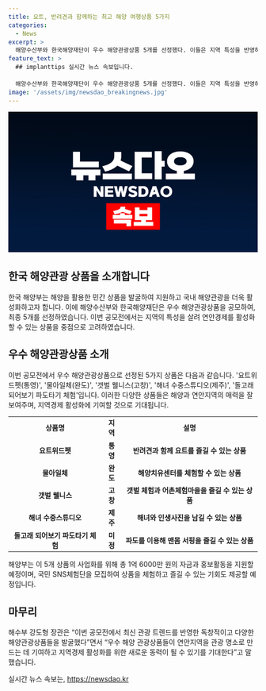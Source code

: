 ```yaml
---
title: 요트, 반려견과 함께하는 최고 해양 여행상품 5가지
categories:
  - News
excerpt: >
  해양수산부와 한국해양재단이 우수 해양관광상품 5개를 선정했다. 이들은 지역 특성을 반영하고 연안경제를 활성화할 수 있는 상품으로, 반려견과 함께 요트를 타는 요트위드펫(통영)부터 파도를 이용한 맨몸 서핑을 즐길 수 있는 돌고래 되어보기 파도타기 체험 상품까지 포함되어 있다. 총 1억 6000만 원의 자금과 홍보활동이 지원되며, 국민 SNS체험단을 모집하여 체험과 즐길 수 있는 기회를 제공할 예정이다. 해수부는 이를 통해 연안지역을 관광 명소로 만들고 지역경제 활성화에 기여할 것으로 기대하고 있다. (출처: 정책브리핑 www.korea.kr)
feature_text: >
  ## implanttips 실시간 뉴스 속보입니다.

  해양수산부와 한국해양재단이 우수 해양관광상품 5개를 선정했다. 이들은 지역 특성을 반영하고 연안경제를 활성화할 수 있는 상품으로, 반려견과 함께 요트를 타는 요트위드펫(통영)부터 파도를 이용한 맨몸 서핑을 즐길 수 있는 돌고래 되어보기 파도타기 체험 상품까지 포함되어 있다. 총 1억 6000만 원의 자금과 홍보활동이 지원되며, 국민 SNS체험단을 모집하여 체험과 즐길 수 있는 기회를 제공할 예정이다. 해수부는 이를 통해 연안지역을 관광 명소로 만들고 지역경제 활성화에 기여할 것으로 기대하고 있다. (출처: 정책브리핑 www.korea.kr)
image: '/assets/img/newsdao_breakingnews.jpg'
---
```


<p><img src="/assets/img/newsdao_breakingnews.jpg" alt="implanttips 속보" /></p>

<h2 data-ke-size="size26">한국 해양관광 상품을 소개합니다</h2>

<p data-ke-size="size16">한국 해양부는 해양을 활용한 민간 상품을 발굴하여 지원하고 국내 해양관광을 더욱 활성화하고자 합니다. 이에 해양수산부와 한국해양재단은 우수 해양관광상품을 공모하여, 최종 5개를 선정하였습니다. 이번 공모전에서는 지역의 특성을 살려 연안경제를 활성화할 수 있는 상품을 중점으로 고려하였습니다.</p>

<h2 data-ke-size="size26">우수 해양관광상품 소개</h2>

<p data-ke-size="size16">이번 공모전에서 우수 해양관광상품으로 선정된 5가지 상품은 다음과 같습니다. '요트위드펫(통영)', '물아일체(완도)', '갯벌 웰니스(고창)', '해녀 수중스튜디오(제주)', '돌고래 되어보기 파도타기 체험'입니다. 이러한 다양한 상품들은 해양과 연안지역의 매력을 잘 보여주며, 지역경제 활성화에 기여할 것으로 기대됩니다.</p>

<table>
    <tr>
        <td style="text-align: center; height: 17px;"><b>상품명</b></td>
        <td style="text-align: center; height: 17px;"><b>지역</b></td>
        <td style="text-align: center; height: 17px;"><b>설명</b></td>
    </tr>
    <tr>
        <td style="text-align: center; height: 17px;"><b>요트위드펫</b></td>
        <td style="text-align: center; height: 17px;"><b>통영</b></td>
        <td style="text-align: center; height: 17px;"><b>반려견과 함께 요트를 즐길 수 있는 상품</b></td>
    </tr>
    <tr>
        <td style="text-align: center; height: 17px;"><b>물아일체</b></td>
        <td style="text-align: center; height: 17px;"><b>완도</b></td>
        <td style="text-align: center; height: 17px;"><b>해양치유센터를 체험할 수 있는 상품</b></td>
    </tr>
    <tr>
        <td style="text-align: center; height: 17px;"><b>갯벌 웰니스</b></td>
        <td style="text-align: center; height: 17px;"><b>고창</b></td>
        <td style="text-align: center; height: 17px;"><b>갯벌 체험과 어촌체험마을을 즐길 수 있는 상품</b></td>
    </tr>
    <tr>
        <td style="text-align: center; height: 17px;"><b>해녀 수중스튜디오</b></td>
        <td style="text-align: center; height: 17px;"><b>제주</b></td>
        <td style="text-align: center; height: 17px;"><b>해녀와 인생사진을 남길 수 있는 상품</b></td>
    </tr>
    <tr>
        <td style="text-align: center; height: 17px;"><b>돌고래 되어보기 파도타기 체험</b></td>
        <td style="text-align: center; height: 17px;"><b>미정</b></td>
        <td style="text-align: center; height: 17px;"><b>파도를 이용해 맨몸 서핑을 즐길 수 있는 상품</b></td>
    </tr>
</table>

<p data-ke-size="size16">해양부는 이 5개 상품의 사업화를 위해 총 1억 6000만 원의 자금과 홍보활동을 지원할 예정이며, 국민 SNS체험단을 모집하여 상품을 체험하고 즐길 수 있는 기회도 제공할 예정입니다.</p>

<h2 data-ke-size="size26">마무리</h2>

<p data-ke-size="size16">해수부 강도형 장관은 “이번 공모전에서 최신 관광 트렌드를 반영한 독창적이고 다양한 해양관광상품들을 발굴했다”면서 “우수 해양 관광상품들이 연안지역을 관광 명소로 만드는 데 기여하고 지역경제 활성화를 위한 새로운 동력이 될 수 있기를 기대한다”고 말했습니다.</p>
실시간 뉴스 속보는, <a href="https://newsdao.kr" rel="dofollow">https://newsdao.kr</a>



